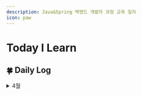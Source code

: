 ```yaml
---
description: Java&Spring 백엔드 개발자 과정 교육 일지
icon: paw
---
```


# Today I Learn

## 🍀 Daily Log

<details>

<summary>4월</summary>

📅 2025.04.14 [#id-1-css](front-end/css.md#id-1-css "mention")

📅 2025.04.15 [#id-5](front-end/css.md#id-5 "mention")

📅 2025.04.16 [2.-operation.md](javascript/core/2.-operation.md "mention")

📅 2025.04.17 [4.-function.md](javascript/core/4.-function.md "mention")

📅 2025.04.18 [8.-array.md](javascript/core/8.-array.md "mention")

📅 2025.04.21 [#id-3-node-property](javascript/web/1.-dom.md#id-3-node-property "mention")

</details>
